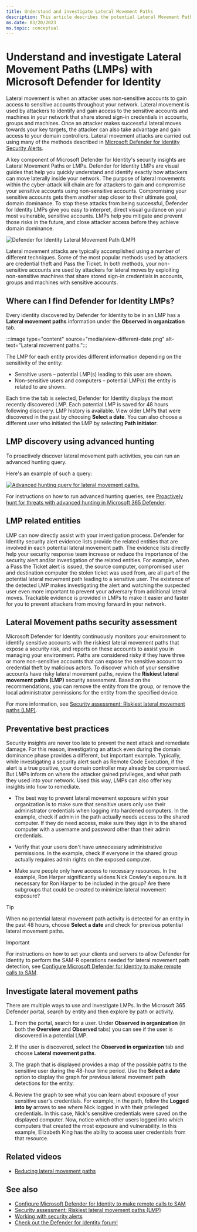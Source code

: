 ```yaml
---
title: Understand and investigate Lateral Movement Paths 
description: This article describes the potential Lateral Movement Paths (LMPs) of Microsoft Defender for Identity
ms.date: 03/20/2023
ms.topic: conceptual
---
```


# Understand and investigate Lateral Movement Paths (LMPs) with Microsoft Defender for Identity

Lateral movement is when an attacker uses non-sensitive accounts to gain access to sensitive accounts throughout your network. Lateral movement is used by attackers to identify and gain access to the sensitive accounts and machines in your network that share stored sign-in credentials in accounts, groups and machines. Once an attacker makes successful lateral moves towards your key targets, the attacker can also take advantage and gain access to your domain controllers. Lateral movement attacks are carried out using many of the methods described in [Microsoft Defender for Identity Security Alerts](alerts-overview.md).

A key component of Microsoft Defender for Identity's security insights are Lateral Movement Paths or LMPs. Defender for Identity LMPs are visual guides that help you quickly understand and identify exactly how attackers can move laterally inside your network. The purpose of lateral movements within the cyber-attack kill chain are for attackers to gain and compromise your sensitive accounts using non-sensitive accounts. Compromising your sensitive accounts gets them another step closer to their ultimate goal, domain dominance. To stop these attacks from being successful, Defender for Identity LMPs give you easy to interpret, direct visual guidance on your most vulnerable, sensitive accounts. LMPs help you mitigate and prevent those risks in the future, and close attacker access before they achieve domain dominance.

![Defender for Identity Lateral Movement Path (LMP)](media/lmp.png)

Lateral movement attacks are typically accomplished using a number of different techniques. Some of the most popular methods used by attackers are credential theft and Pass the Ticket. In both methods, your non-sensitive accounts are used by attackers for lateral moves by exploiting non-sensitive machines that share stored sign-in credentials in accounts, groups and machines with sensitive accounts.

## Where can I find Defender for Identity LMPs?

Every identity discovered by Defender for Identity to be in an LMP has a **Lateral movement paths** information under the **Observed in organization** tab.

:::image type="content" source="media/view-different-date.png" alt-text="Lateral movement paths.":::

The LMP for each entity provides different information depending on the sensitivity of the entity:

- Sensitive users – potential LMP(s) leading to this user are shown.
- Non-sensitive users and computers – potential LMP(s) the entity is related to are shown.

Each time the tab is selected, Defender for Identity displays the most recently discovered LMP. Each potential LMP is saved for 48 hours following discovery. LMP history is available. View older LMPs that were discovered in the past by choosing **Select a date**. You can also choose a different user who initiated the LMP by selecting **Path initiator**.

## LMP discovery using advanced hunting

To proactively discover lateral movement path activities, you can run an advanced hunting query.

Here's an example of such a query:

[![Advanced hunting query for lateral movement paths.](media/advanced-hunting-lateral-movement-paths.png)](media/advanced-hunting-lateral-movement-paths.png#lightbox)

For instructions on how to run advanced hunting queries, see [Proactively hunt for threats with advanced hunting in Microsoft 365 Defender](/microsoft-365/security/defender/advanced-hunting-overview).

## LMP related entities

LMP can now directly assist with your investigation process. Defender for Identity security alert evidence lists provide the related entities that are involved in each potential lateral movement path. The evidence lists directly help your security response team increase or reduce the importance of the security alert and/or investigation of the related entities. For example, when a Pass the Ticket alert is issued, the source computer, compromised user and destination computer the stolen ticket was used from, are all part of the potential lateral movement path leading to a sensitive user. The existence of the detected LMP makes investigating the alert and watching the suspected user even more important to prevent your adversary from additional lateral moves. Trackable evidence is provided in LMPs to make it easier and faster for you to prevent attackers from moving forward in your network.

## Lateral Movement paths security assessment

Microsoft Defender for Identity continuously monitors your environment to identify sensitive accounts with the riskiest lateral movement paths that expose a security risk, and reports on these accounts to assist you in managing your environment. Paths are considered risky if they have three or more non-sensitive accounts that can expose the sensitive account to credential theft by malicious actors. To discover which of your sensitive accounts have risky lateral movement paths, review the **Riskiest lateral movement paths (LMP)** security assessment. Based on the recommendations, you can remove the entity from the group, or remove the local administrator permissions for the entity from the specified device.

For more information, see [Security assessment: Riskiest lateral movement paths (LMP)](security-assessment-riskiest-lmp.md).

## Preventative best practices

Security insights are never too late to prevent the next attack and remediate damage. For this reason, investigating an attack even during the domain dominance phase provides a different, but important example. Typically, while investigating a security alert such as Remote Code Execution, if the alert is a true positive, your domain controller may already be compromised. But LMPs inform on where the attacker gained privileges, and what path they used into your network. Used this way, LMPs can also offer key insights into how to remediate.

- The best way to prevent lateral movement exposure within your organization is to make sure that sensitive users only use their administrator credentials when logging into hardened computers. In the example, check if admin in the path actually needs access to the shared computer. If they do need access, make sure they sign in to the shared computer with a username and password other than their admin credentials.

- Verify that your users don't have unnecessary administrative permissions. In the example, check if everyone in the shared group actually requires admin rights on the exposed computer.

- Make sure people only have access to necessary resources. In the example, Ron Harper significantly widens Nick Cowley's exposure. Is it necessary for Ron Harper to be included in the group? Are there subgroups that could be created to minimize lateral movement exposure?

> [!TIP]
> When no potential lateral movement path activity is detected for an entity in the past 48 hours, choose **Select a date** and check for previous potential lateral movement paths.

> [!IMPORTANT]
> For instructions on how to set your clients and servers to allow Defender for Identity to perform the SAM-R operations needed for lateral movement path detection, see [Configure Microsoft Defender for Identity to make remote calls to SAM](remote-calls-sam.md).

## Investigate lateral movement paths

There are multiple ways to use and investigate LMPs. In the Microsoft 365 Defender portal, search by entity and then explore by path or activity.

1. From the portal, search for a user. Under **Observed in organization** (in both the **Overview** and **Observed** tabs) you can see if the user is discovered in a potential LMP.

1. If the user is discovered, select the **Observed in organization** tab and choose **Lateral movement paths**.

1. The graph that is displayed provides a map of the possible paths to the sensitive user during the 48-hour time period. Use the **Select a date** option to display the graph for previous lateral movement path detections for the entity.

1. Review the graph to see what you can learn about exposure of your sensitive user's credentials. For example, in the path, follow the **Logged into by** arrows to see where Nick logged in with their privileged credentials. In this case, Nick's sensitive credentials were saved on the displayed computer. Now, notice which other users logged into which computers that created the most exposure and vulnerability. In this example, Elizabeth King has the ability to access user credentials from that resource.

## Related videos

- [Reducing lateral movement paths](https://www.microsoft.com/videoplayer/embed/RWAOfW)

## See also

- [Configure Microsoft Defender for Identity to make remote calls to SAM](remote-calls-sam.md)
- [Security assessment: Riskiest lateral movement paths (LMP)](security-assessment-riskiest-lmp.md)
- [Working with security alerts](/defender-for-identity/manage-security-alerts)
- [Check out the Defender for Identity forum!](<https://aka.ms/MDIcommunity>)
